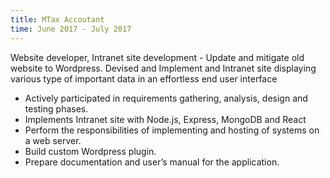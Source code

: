 ```yaml
---
title: MTax Accoutant
time: June 2017 - July 2017
---
```

Website developer, Intranet site development - Update and mitigate old website to Wordpress. Devised and Implement and Intranet site displaying various type of important data in an effortless end user interface
* Actively participated in requirements gathering, analysis, design and testing phases.
* Implements Intranet site with Node.js, Express, MongoDB and React
* Perform the responsibilities of implementing and hosting of systems on a web server.    
* Build custom Wordpress plugin.
* Prepare documentation and user’s manual for the application.